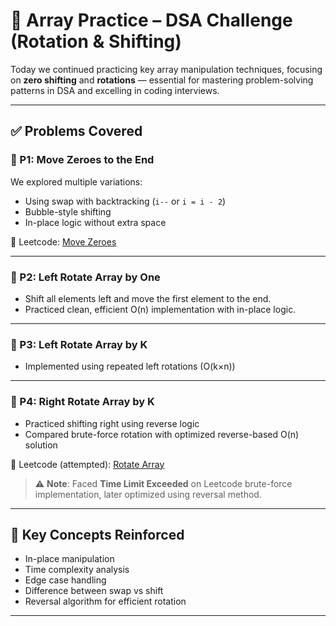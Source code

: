 # 🧠 Array Practice – DSA Challenge (Rotation & Shifting)

Today we continued practicing key array manipulation techniques, focusing on **zero shifting** and **rotations** — essential for mastering problem-solving patterns in DSA and excelling in coding interviews.

---

## ✅ Problems Covered

### 📌 P1: Move Zeroes to the End
We explored multiple variations:
- Using swap with backtracking (`i--` or `i = i - 2`)
- Bubble-style shifting
- In-place logic without extra space

🔗 Leetcode: [Move Zeroes](https://leetcode.com/problems/move-zeroes/)

---

### 📌 P2: Left Rotate Array by One
- Shift all elements left and move the first element to the end.
- Practiced clean, efficient O(n) implementation with in-place logic.

---

### 📌 P3: Left Rotate Array by K
- Implemented using repeated left rotations (O(k×n))

---

### 📌 P4: Right Rotate Array by K
- Practiced shifting right using reverse logic
- Compared brute-force rotation with optimized reverse-based O(n) solution

🔗 Leetcode (attempted): [Rotate Array](https://leetcode.com/problems/rotate-array/)

> ⚠️ **Note**: Faced **Time Limit Exceeded** on Leetcode brute-force implementation, later optimized using reversal method.

---

## 🧪 Key Concepts Reinforced
- In-place manipulation
- Time complexity analysis
- Edge case handling
- Difference between swap vs shift
- Reversal algorithm for efficient rotation

---